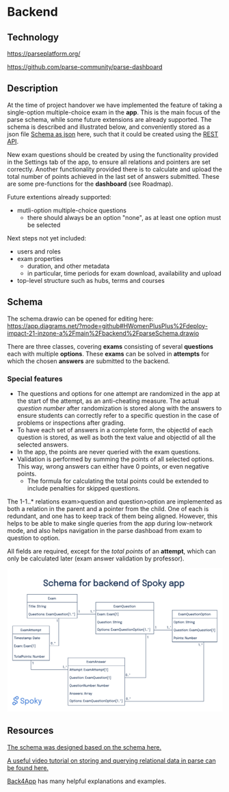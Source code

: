 # Backend

## Technology

https://parseplatform.org/

https://github.com/parse-community/parse-dashboard

## Description

At the time of project handover we have implemented the feature of taking a single-option multiple-choice exam in the **app**. This is the main focus of the parse schema, while some future extensions are already supported. The schema is described and illustrated below, and conveniently stored as a json file [Schema as json](spoky_schema.json) here, such that it could be created using the [REST API](https://docs.parseplatform.org/rest/guide/#adding-a-schema).

New exam questions should be created by using the functionality provided in the Settings tab of the app, to ensure all relations and pointers are set correctly. Another functionality provided there is to calculate and upload the total number of points achieved in the last set of answers submitted. These are some pre-functions for the **dashboard** (see Roadmap).

Future extentions already supported:
- mutli-option multiple-choice questions
  - there should always be an option "none", as at least one option must be selected

Next steps not yet included:
- users and roles
- exam properties
  - duration, and other metadata
  - in particular, time periods for exam download, availability and upload
- top-level structure such as hubs, terms and courses

## Schema

The schema.drawio can be opened for editing here: https://app.diagrams.net/?mode=github#HWomenPlusPlus%2Fdeploy-impact-21-inzone-a%2Fmain%2Fbackend%2FparseSchema.drawio

There are three classes, covering **exams** consisting of several **questions** each with multiple **options**. These **exams** can be solved in **attempts** for which the chosen **answers** are submitted to the backend.

### Special features
- The questions and options for one attempt are randomized in the app at the start of the attempt, as an anti-cheating measure. The actual *question number* after randomization is stored along with the answers to ensure students can correctly refer to a specific question in the case of problems or inspections after grading.
- To have each set of answers in a complete form, the objectId of each question is stored, as well as both the text value and objectId of all the selected answers.
- In the app, the points are never queried with the exam questions.
- Validation is performed by summing the points of all selected options. This way, wrong answers can either have 0 points, or even negative points.
  - The formula for calculating the total points could be extended to include penalties for skipped questions.

The 1-1..* relations exam>question and question>option are implemented as both a relation in the parent and a pointer from the child. One of each is redundant, and one has to keep track of them being aligned. However, this helps to be able to make single queries from the app during low-network mode, and also helps navigation in the parse dashboad from exam to question to option.

All fields are required, except for the *total points* of an **attempt**, which can only be calculated later (exam answer validation by professor).

![Schema](spoky_schema.png)

## Resources

[The schema was designed based on the schema here.](https://developer.mozilla.org/en-US/docs/Learn/Server-side/Express_Nodejs/mongoose)

[A useful video tutorial on storing and querying relational data in parse can be found here.](https://www.youtube.com/watch?v=TdXIADNn5dY)

[Back4App](https://www.back4app.com/docs/react-native/parse-sdk/react-native-sdk) has many helpful explanations and examples.

